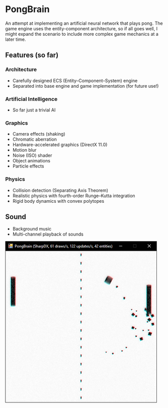 # PongBrain

An attempt at implementing an artificial neural network that plays pong. The game engine uses the entity-component architecture, so if all goes well, I might expand the scenario to include more complex game mechanics at a later time.

## Features (so far)

### Architecture
* Carefully designed ECS (Entity–Component–System) engine
* Separated into base engine and game implementation (for future use!)

### Artificial Intelligence
* So far just a trivial AI

### Graphics
* Camera effects (shaking)
* Chromatic aberration
* Hardware-accelerated graphics (DirectX 11.0)
* Motion blur
* Noise (ISO) shader
* Object animations
* Particle effects

### Physics
* Collision detection (Separating Axis Theorem)
* Realistic physics with fourth-order Runge–Kutta integration
* Rigid body dynamics with convex polytopes

## Sound
* Background music
* Multi-channel playback of sounds


![PongBrain in action!](images/Screenshot4.png "PongBrain in action!")
